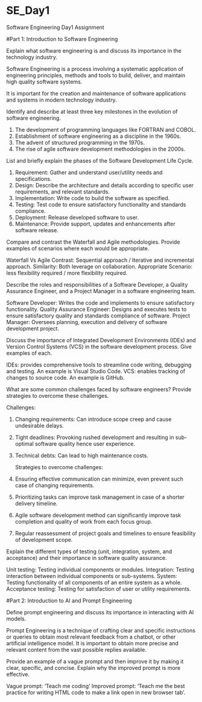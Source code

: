 # SE_Day1
Software Engineering Day1 Assignment

#Part 1: Introduction to Software Engineering

Explain what software engineering is and discuss its importance in the technology industry.

Software Engineering is a process involving a systematic application of engineering principles, methods and tools to build, deliver, and maintain high quality software systems.

It is important for the creation and maintenance of software applications and systems in modern technology industry.

Identify and describe at least three key milestones in the evolution of software engineering.

1. The development of programming languages like FORTRAN and COBOL.
2. Establishment of software engineering as a discipline in the 1960s.
3. The advent of structured programming in the 1970s.
4. The rise of agile software development methodologies in the 2000s.

List and briefly explain the phases of the Software Development Life Cycle.

1. Requirement: Gather and understand user/utility needs and specifications.
2. Design: Describe the architecture and details according to specific user requirements, and relevant standards.
3. Implementation: Write code to build the software as specified.
4. Testing: Test code to ensure satisfactory functionality and standards compliance.
5. Deployment: Release developed software to user.
6. Maintenance: Provide support, updates and enhancements after software release.

Compare and contrast the Waterfall and Agile methodologies. Provide examples of scenarios where each would be appropriate.

Waterfall Vs Agile
Contrast: Sequential approach / Iterative and incremental approach.
Similarity: Both leverage on collaboration.
Appropriate Scenario: less flexibility required / more flexibility required.

Describe the roles and responsibilities of a Software Developer, a Quality Assurance Engineer, and a Project Manager in a software engineering team.

Software Developer: Writes the code and implements to ensure satisfactory functionality.
Quality Assurance Engineer: Designs and executes tests to ensure satisfactory quality and standards compliance of software.
Project Manager: Oversees planning, execution and delivery of software development project.

Discuss the importance of Integrated Development Environments (IDEs) and Version Control Systems (VCS) in the software development process. Give examples of each.

IDEs: provides comprehensive tools to streamline code writing, debugging and testing. An example is Visual Studio Code.
VCS: enables tracking of changes to source code. An example is GitHub.

What are some common challenges faced by software engineers? Provide strategies to overcome these challenges.

   Challenges:
1. Changing requirements: Can introduce scope creep and cause undesirable delays.
2. Tight deadlines: Provoking rushed development and resulting in sub-optimal software quality hence user experience.
3. Technical debts: Can lead to high maintenance costs.

   Strategies to overcome challenges:
1. Ensuring effective communication can minimize, even prevent such case of changing requirements.
2. Prioritizing tasks can improve task management in case of a shorter delivery timeline.
3. Agile software development method can significantly improve task completion and quality of work from each focus group.
4. Regular reassessment of project goals and timelines to ensure feasibility of development scope.


Explain the different types of testing (unit, integration, system, and acceptance) and their importance in software quality assurance.

Unit testing: Testing individual components or modules.
Integration: Testing interaction between individual components or sub-systems.
System: Testing functionality of all components of an entire system as a whole.
Acceptance testing: Testing for satisfaction of user or utility requirements.

#Part 2: Introduction to AI and Prompt Engineering


Define prompt engineering and discuss its importance in interacting with AI models.

Prompt Engineering is a technique of crafting clear and specific instructions or queries to obtain most relevant feedback from a chatbot, or other artificial intelligence model.
It is important to obtain more precise and relevant content from the vast possible replies available.

Provide an example of a vague prompt and then improve it by making it clear, specific, and concise. Explain why the improved prompt is more effective.

Vague prompt: ‘Teach me coding’
Improved prompt: ‘Teach me the best practice for writing HTML code to make a link open in new browser tab’.
